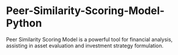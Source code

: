 # Peer-Similarity-Scoring-Model-Python
Peer Similarity Scoring Model is a powerful tool for financial analysis, assisting in asset evaluation and investment strategy formulation. 
